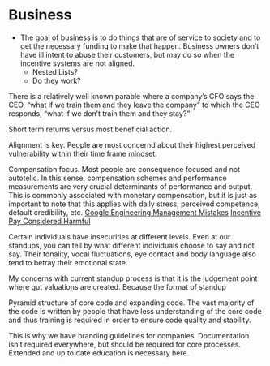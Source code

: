 
# Business
- The goal of business is to do things that are of service to society and to get the necessary funding to make that happen. Business owners don’t have ill intent to abuse their customers, but may do so when the incentive systems are not aligned.
	- Nested Lists?
	- Do they work?


There is a relatively well known parable where a company’s CFO says the CEO, “what if we train them and they leave the company” to which the CEO responds, “what if we don’t train them and they stay?”

Short term returns versus most beneficial action.

Alignment is key. People are most concernd about their highest perceived vulnerability within their time frame mindset.

Compensation focus. Most people are consequence focused and not autotelic. In this sense, compensation schemes and performance measurements are very crucial determinants of performance and output. This is commonly associated with monetary compensation, but it is just as important to note that this applies with daily stress, perceived competence, default credibility, etc.
[Google Engineering Management Mistakes][1]
[Incentive Pay Considered Harmful][2]


Certain individuals have insecurities at different levels. Even at our standups, you can tell by what different individuals choose to say and not say. Their tonality, vocal fluctuations, eye contact and body language also tend to betray their emotional state.

My concerns with current standup process is that it is the judgement point where gut valuations are created. Because the format of standup

Pyramid structure of core code and expanding code. The vast majority of the code is written by people that have less understanding of the core code and thus training is required in order to ensure code quality and stability.

This is why we have branding guidelines for companies.
Documentation isn’t required everywhere, but should be required for core processes. Extended and up to date education is necessary here.

[1]:	https://docs.google.com/presentation/d/1hNSITmEcwJ38tAIPP3-CgrwklQhs__6kZa4nFLYz_fs/present?slide=id.i0
[2]:	http://www.joelonsoftware.com/articles/fog0000000070.html